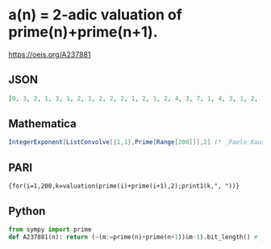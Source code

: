 # a\(n\) \= 2\-adic valuation of prime\(n\)\+prime\(n\+1\)\.
https://oeis.org/A237881
## JSON
```JSON
[0, 3, 2, 1, 3, 1, 2, 1, 2, 2, 2, 1, 2, 1, 2, 4, 3, 7, 1, 4, 3, 1, 2, 1, 1, 2, 1, 3, 1, 4, 1, 2, 2, 5, 2, 2, 6, 1, 2, 5, 3, 2, 7, 1, 2, 1, 1, 1, 3, 1, 3, 5, 2, 2, 3, 2, 2, 2, 1, 2, 6, 3, 1, 4, 1, 3, 2, 2, 3, 1, 3, 1, 2, 4, 1, 2, 1, 1, 1, 2, 3, 2, 5, 3, 1, 2, 1, 1, 2, 1, 1, 1, 1, 1, 1, 2, 1, 2, 3, 6, 4, 5, 2, 2, 2, 2, 2, 3, 4, 3, 2, 1, 2, 1, 3, 2, 1, 2, 5, 3, 1, 1, 4]
```
## Mathematica
```Mathematica
IntegerExponent[ListConvolve[{1,1},Prime[Range[200]]],2] (* _Paolo Xausa_, Nov 02 2023 *)
```
## PARI
```PARI
{for(i=1,200,k=valuation(prime(i)+prime(i+1),2);print1(k,", "))}
```
## Python
```Python
from sympy import prime
def A237881(n): return (~(m:=prime(n)+prime(n+1))&m-1).bit_length() # _Chai Wah Wu_, Jul 08 2022
```
